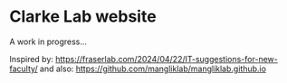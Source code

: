 Clarke Lab website
==================

A work in progress...

Inspired by: https://fraserlab.com/2024/04/22/IT-suggestions-for-new-faculty/
and also: https://github.com/mangliklab/mangliklab.github.io

<!---
For adding a Wiki later on, see this example:
https://iameld3st.github.io/RLBotWiki/
...which uses:https://github.com/just-the-docs/just-the-docs
--->
